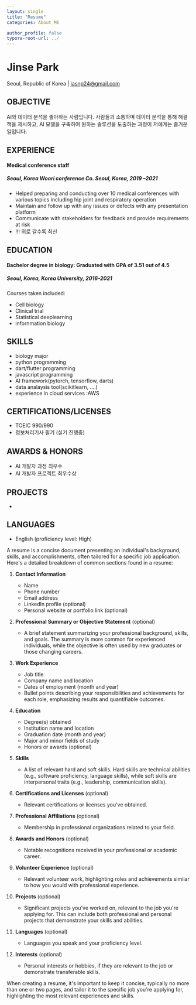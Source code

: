 ```yaml
---
layout: single
title: "Resume"
categories: About_ME

author_profile: false
typora-root-url: ../
---
```



# Jinse Park

Seoul, Republic of Korea | jasnp24@gmail.com 

## OBJECTIVE

AI와 데이터 분석을 좋아하는 사람입니다. 사람들과 소통하며 데이터 분석을 통해 해결책을 제시하고, AI 모델을 구축하여 원하는 솔루션을 도출하는 과정이 저에게는 즐거운 일입니다.

## EXPERIENCE

#### **Medical conference staff**                        

##### Seoul, Korea Woori conference Co. Seoul, Korea, 2019 –2021

- Helped preparing and conducting over 10 medical conferences with various topics including hip joint and respiratory operation
- Maintain and follow up with any issues or defects with any presentation platform 
- Communicate with stakeholders for feedback and provide requirements at risk
- !!! 위로 갈수록 최신

## EDUCATION

#### **Bachelor degree** in biology: Graduated with GPA of 3.51 out of 4.5	

##### Seoul, Korea, Korea University, 2016-2021

Courses taken included:

* Cell biology
* Clinical trial
* Statistical deeplearning
* infornmation biology

## SKILLS

* biology major
* python programming
* dart/flutter programming
* javascript programming
* AI framework(pytorch, tensorflow, darts)
* data analaysis tool(scikitlearn, ....)
* experience in cloud services :AWS

## CERTIFICATIONS/LICENSES

* TOEIC 990/990
* 정보처리기사 필기 (실기 진행중)

## AWARDS & HONORS

* AI 개발자 과정 최우수
* AI 개발자 프로젝트 최우수상

## PROJECTS

* 

## LANGUAGES

* English (proficiency level: High)



A resume is a concise document presenting an individual's background, skills, and accomplishments, often tailored for a specific job application. Here's a detailed breakdown of common sections found in a resume:

1. **Contact Information**
   - Name
   - Phone number
   - Email address
   - LinkedIn profile (optional)
   - Personal website or portfolio link (optional)

2. **Professional Summary or Objective Statement** (optional)
   - A brief statement summarizing your professional background, skills, and goals. The summary is more common for experienced individuals, while the objective is often used by new graduates or those changing careers.

3. **Work Experience**
   - Job title
   - Company name and location
   - Dates of employment (month and year)
   - Bullet points describing your responsibilities and achievements for each role, emphasizing results and quantifiable outcomes.

4. **Education**
   - Degree(s) obtained
   - Institution name and location
   - Graduation date (month and year)
   - Major and minor fields of study
   - Honors or awards (optional)

5. **Skills**
   - A list of relevant hard and soft skills. Hard skills are technical abilities (e.g., software proficiency, language skills), while soft skills are interpersonal traits (e.g., leadership, communication skills).

6. **Certifications and Licenses** (optional)
   - Relevant certifications or licenses you've obtained.

7. **Professional Affiliations** (optional)
   - Membership in professional organizations related to your field.

8. **Awards and Honors** (optional)
   - Notable recognitions received in your professional or academic career.

9. **Volunteer Experience** (optional)
   - Relevant volunteer work, highlighting roles and achievements similar to how you would with professional experience.

10. **Projects** (optional)
    - Significant projects you've worked on, relevant to the job you're applying for. This can include both professional and personal projects that demonstrate your skills and abilities.

11. **Languages** (optional)
    - Languages you speak and your proficiency level.

12. **Interests** (optional)
    - Personal interests or hobbies, if they are relevant to the job or demonstrate transferable skills.

When creating a resume, it's important to keep it concise, typically no more than one or two pages, and tailor it to the specific job you're applying for, highlighting the most relevant experiences and skills. 

